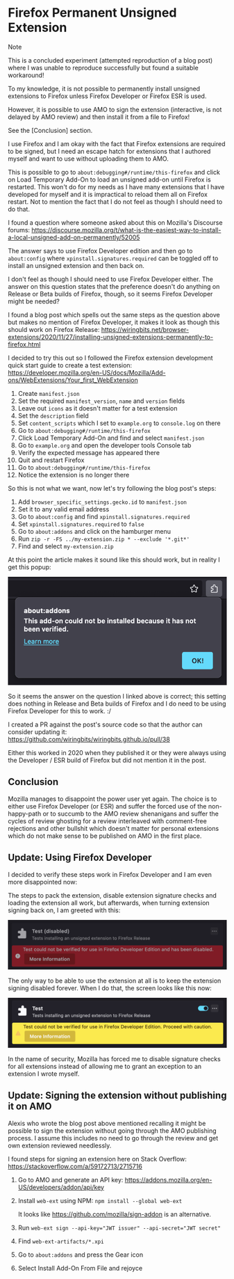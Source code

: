 # Firefox Permanent Unsigned Extension

> [!NOTE]
> This is a concluded experiment (attempted reproduction of a blog post) where I
> was unable to reproduce successfully but found a suitable workaround!
>
> To my knowledge, it is not possible to permanently install unsigned extensions
> to Firefox unless Firefox Developer or Firefox ESR is used.
>
> However, it is possible to use AMO to sign the extension (interactive, is not
> delayed by AMO review) and then install it from a file to Firefox!
>
> See the [Conclusion] section.

I use Firefox and I am okay with the fact that Firefox extensions are required
to be signed, but I need an escape hatch for extensions that I authored myself
and want to use without uploading them to AMO.

This is possible to go to `about:debugging#/runtime/this-firefox` and click on
Load Temporary Add-On to load an unsigned add-on until Firefox is restarted.
This won't do for my needs as I have many extensions that I have developed for
myself and it is impractical to reload them all on Firefox restart.
Not to mention the fact that I do not feel as though I should need to do that.

I found a question where someone asked about this on Mozilla's Discourse forums:
https://discourse.mozilla.org/t/what-is-the-easiest-way-to-install-a-local-unsigned-add-on-permanently/52005

The answer says to use Firefox Developer edition and then go to `about:config`
where `xpinstall.signatures.required` can be toggled off to install an unsigned
extension and then back on.

I don't feel as though I should need to use Firefox Developer either.
The answer on this question states that the preference doesn't do anything on
Release or Beta builds of Firefox, though, so it seems Firefox Developer might
be needed?

I found a blog post which spells out the same steps as the question above but
makes no mention of Firefox Developer, it makes it look as though this should
work on Firefox Release:
https://wiringbits.net/browser-extensions/2020/11/27/installing-unsigned-extensions-permanently-to-firefox.html

I decided to try this out so I followed the Firefox extension development quick
start guide to create a test extension:
https://developer.mozilla.org/en-US/docs/Mozilla/Add-ons/WebExtensions/Your_first_WebExtension

1. Create `manifest.json`
2. Set the required `manifest_version`, `name` and `version` fields
3. Leave out `icons` as it doesn't matter for a test extension
4. Set the `description` field
5. Set `content_scripts` which I set to `example.org` to `console.log` on there
6. Go to `about:debugging#/runtime/this-firefox`
7. Click Load Temporary Add-On and find and select `manifest.json`
8. Go to `example.org` and open the developer tools Console tab
9. Verify the expected message has appeared there
10. Quit and restart Firefox
11. Go to `about:debugging#/runtime/this-firefox`
12. Notice the extension is no longer there

So this is not what we want, now let's try following the blog post's steps:

1. Add `browser_specific_settings.gecko.id` to `manifest.json`
2. Set it to any valid email address
3. Go to `about:config` and find `xpinstall.signatures.required`
4. Set `xpinstall.signatures.required` to `false`
5. Go to `about:addons` and click on the hamburger menu
6. Run `zip -r -FS ../my-extension.zip * --exclude '*.git*'`
7. Find and select `my-extension.zip`

At this point the article makes it sound like this should work, but in reality
I get this popup:

![](image.png)

So it seems the answer on the question I linked above is correct; this setting
does nothing in Release and Beta builds of Firefox and I do need to be using
Firefox Developer for this to work. :/

I created a PR against the post's source code so that the author can consider
updating it:
https://github.com/wiringbits/wiringbits.github.io/pull/38

Either this worked in 2020 when they published it or they were always using the
Developer / ESR build of Firefox but did not mention it in the post.

## Conclusion

Mozilla manages to disappoint the power user yet again.
The choice is to either use Firefox Developer (or ESR) and suffer the forced use
of the non-happy-path or to succumb to the AMO review shenanigans and suffer the
cycles of review ghosting for a review interleaved with comment-free rejections
and other bullshit which doesn't matter for personal extensions which do not
make sense to be published on AMO in the first place.

## Update: Using Firefox Developer

I decided to verify these steps work in Firefox Developer and I am even more
disappointed now:

The steps to pack the extension, disable extension signature checks and loading
the extension all work, but afterwards, when turning extension signing back on,
I am greeted with this:

![](image-1.png)

The only way to be able to use the extension at all is to keep the extension
signing disabled forever.
When I do that, the screen looks like this now:

![](image-2.png)

In the name of security, Mozilla has forced me to disable signature checks for
all extensions instead of allowing me to grant an exception to an extension I
wrote myself.

## Update: Signing the extension without publishing it on AMO

Alexis who wrote the blog post above mentioned recalling it might be possible to
sign the extension without going through the AMO publishing process.
I assume this includes no need to go through the review and get own extension
reviewed needlessly.

I found steps for signing an extension here on Stack Overflow:
https://stackoverflow.com/a/59172713/2715716

1. Go to AMO and generate an API key: https://addons.mozilla.org/en-US/developers/addon/api/key
2. Install `web-ext` using NPM: `npm install --global web-ext`
    
   It looks like https://github.com/mozilla/sign-addon is an alternative.

3. Run `web-ext sign --api-key="JWT issuer" --api-secret="JWT secret"`
4. Find `web-ext-artifacts/*.xpi`
5. Go to `about:addons` and press the Gear icon
6. Select Install Add-On From File and rejoyce
